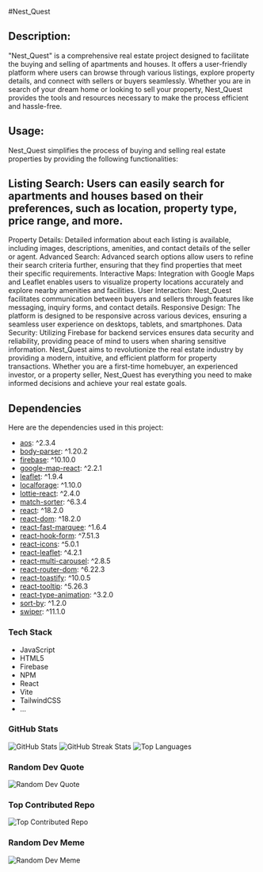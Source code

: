 #Nest_Quest

## Description:
"Nest_Quest" is a comprehensive real estate project designed to facilitate the buying and selling of apartments and houses. It offers a user-friendly platform where users can browse through various listings, explore property details, and connect with sellers or buyers seamlessly. Whether you are in search of your dream home or looking to sell your property, Nest_Quest provides the tools and resources necessary to make the process efficient and hassle-free.

## Usage:
Nest_Quest simplifies the process of buying and selling real estate properties by providing the following functionalities:

## Listing Search: Users can easily search for apartments and houses based on their preferences, such as location, property type, price range, and more.
Property Details: Detailed information about each listing is available, including images, descriptions, amenities, and contact details of the seller or agent.
Advanced Search: Advanced search options allow users to refine their search criteria further, ensuring that they find properties that meet their specific requirements.
Interactive Maps: Integration with Google Maps and Leaflet enables users to visualize property locations accurately and explore nearby amenities and facilities.
User Interaction: Nest_Quest facilitates communication between buyers and sellers through features like messaging, inquiry forms, and contact details.
Responsive Design: The platform is designed to be responsive across various devices, ensuring a seamless user experience on desktops, tablets, and smartphones.
Data Security: Utilizing Firebase for backend services ensures data security and reliability, providing peace of mind to users when sharing sensitive information.
Nest_Quest aims to revolutionize the real estate industry by providing a modern, intuitive, and efficient platform for property transactions. Whether you are a first-time homebuyer, an experienced investor, or a property seller, Nest_Quest has everything you need to make informed decisions and achieve your real estate goals.

## Dependencies

Here are the dependencies used in this project:

- [aos](https://github.com/michalsnik/aos): ^2.3.4
- [body-parser](https://www.npmjs.com/package/body-parser): ^1.20.2
- [firebase](https://www.npmjs.com/package/firebase): ^10.10.0
- [google-map-react](https://www.npmjs.com/package/google-map-react): ^2.2.1
- [leaflet](https://www.npmjs.com/package/leaflet): ^1.9.4
- [localforage](https://www.npmjs.com/package/localforage): ^1.10.0
- [lottie-react](https://www.npmjs.com/package/lottie-react): ^2.4.0
- [match-sorter](https://www.npmjs.com/package/match-sorter): ^6.3.4
- [react](https://reactjs.org/): ^18.2.0
- [react-dom](https://reactjs.org/docs/react-dom.html): ^18.2.0
- [react-fast-marquee](https://www.npmjs.com/package/react-fast-marquee): ^1.6.4
- [react-hook-form](https://www.npmjs.com/package/react-hook-form): ^7.51.3
- [react-icons](https://react-icons.github.io/react-icons/): ^5.0.1
- [react-leaflet](https://www.npmjs.com/package/react-leaflet): ^4.2.1
- [react-multi-carousel](https://www.npmjs.com/package/react-multi-carousel): ^2.8.5
- [react-router-dom](https://reactrouter.com/web/guides/quick-start): ^6.22.3
- [react-toastify](https://www.npmjs.com/package/react-toastify): ^10.0.5
- [react-tooltip](https://www.npmjs.com/package/react-tooltip): ^5.26.3
- [react-type-animation](https://www.npmjs.com/package/react-type-animation): ^3.2.0
- [sort-by](https://www.npmjs.com/package/sort-by): ^1.2.0
- [swiper](https://swiperjs.com/): ^11.1.0



### Tech Stack

- JavaScript
- HTML5
- Firebase
- NPM
- React
- Vite
- TailwindCSS
- ...

### GitHub Stats

![GitHub Stats](https://github-readme-stats.vercel.app/api?username=gmhridu&theme=dark&hide_border=false&include_all_commits=false&count_private=false)
![GitHub Streak Stats](https://github-readme-streak-stats.herokuapp.com/?user=gmhridu&theme=dark&hide_border=false)
![Top Languages](https://github-readme-stats.vercel.app/api/top-langs/?username=gmhridu&theme=dark&hide_border=false&include_all_commits=false&count_private=false&layout=compact)

### Random Dev Quote

![Random Dev Quote](https://quotes-github-readme.vercel.app/api?type=horizontal&theme=radical)

### Top Contributed Repo

![Top Contributed Repo](https://github-contributor-stats.vercel.app/api?gmhridu=yourusername&limit=5&theme=dark&combine_all_yearly_contributions=true)

### Random Dev Meme

![Random Dev Meme](https://randommeme-five.vercel.app/)
